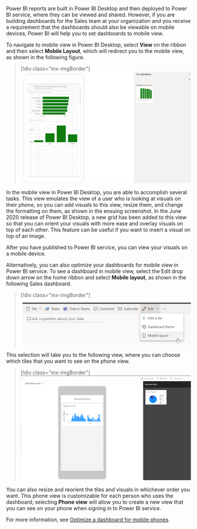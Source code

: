 Power BI reports are built in Power BI Desktop and then deployed to Power BI service, where they can be viewed and shared. However, if you are building dashboards for the Sales team at your organization and you receive a requirement that the dashboards should also be viewable on mobile devices, Power BI will help you to set dashboards to mobile view.

To navigate to mobile view in Power BI Desktop, select **View** on the ribbon and then select **Mobile Layout**, which will redirect you to the mobile view, as shown in the following figure.

> [!div class="mx-imgBorder"]
> [![Mobile view Power BI Desktop](../media/08-mobile-view-updates-ss.png)](../media/08-mobile-view-updates-ss.png#lightbox)

In the mobile view in Power BI Desktop, you are able to accomplish several tasks. This view emulates the view of a user who is looking at visuals on their phone, so you can add visuals to this view, resize them, and change the formatting on them, as shown in the ensuing screenshot. In the June 2020 release of Power BI Desktop, a new grid has been added to this view so that you can orient your visuals with more ease and overlay visuals on top of each other. This feature can be useful if you want to insert a visual on top of an image.

After you have published to Power BI service, you can view your visuals on a mobile device.

Alternatively, you can also optimize your dashboards for mobile view in Power BI service. To see a dashboard in mobile view, select the Edit drop down arrow on the home ribbon and select **Mobile layout**, as shown in the following Sales dashboard.

> [!div class="mx-imgBorder"]
> [![Mobile view on dashboard](../media/08-mobile-view-dashboard-ssm.png)](../media/08-mobile-view-dashboard-ssm.png#lightbox)

This selection will take you to the following view, where you can choose which tiles that you want to see on the phone view.

> [!div class="mx-imgBorder"]
> [![Mobile view page](../media/08-mobile-view-dash-ss.png)](../media/08-mobile-view-dash-ss.png#lightbox)

You can also resize and reorient the tiles and visuals in whichever order you want. This phone view is customizable for each person who uses the dashboard; selecting **Phone view** will allow you to create a new view that you can see on your phone when signing in to Power BI service.

For more information, see [Optimize a dashboard for mobile phones](https://docs.microsoft.com/power-bi/create-reports/service-create-dashboard-mobile-phone-view/?azure-portal=true).
